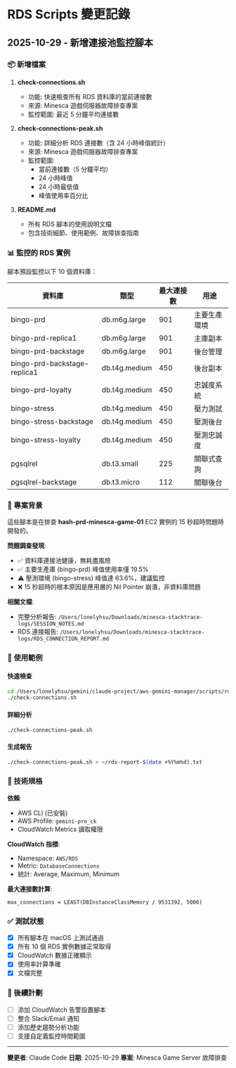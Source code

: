 # RDS Scripts 變更記錄

## 2025-10-29 - 新增連接池監控腳本

### 📦 新增檔案

1. **check-connections.sh**
   - 功能: 快速檢查所有 RDS 資料庫的當前連接數
   - 來源: Minesca 遊戲伺服器故障排查專案
   - 監控範圍: 最近 5 分鐘平均連接數

2. **check-connections-peak.sh**
   - 功能: 詳細分析 RDS 連接數（含 24 小時峰值統計）
   - 來源: Minesca 遊戲伺服器故障排查專案
   - 監控範圍:
     - 當前連接數（5 分鐘平均）
     - 24 小時峰值
     - 24 小時最低值
     - 峰值使用率百分比

3. **README.md**
   - 所有 RDS 腳本的使用說明文檔
   - 包含技術細節、使用範例、故障排查指南

### 📊 監控的 RDS 實例

腳本預設監控以下 10 個資料庫：

| 資料庫 | 類型 | 最大連接數 | 用途 |
|--------|------|-----------|------|
| bingo-prd | db.m6g.large | 901 | 主要生產環境 |
| bingo-prd-replica1 | db.m6g.large | 901 | 主庫副本 |
| bingo-prd-backstage | db.m6g.large | 901 | 後台管理 |
| bingo-prd-backstage-replica1 | db.t4g.medium | 450 | 後台副本 |
| bingo-prd-loyalty | db.t4g.medium | 450 | 忠誠度系統 |
| bingo-stress | db.t4g.medium | 450 | 壓力測試 |
| bingo-stress-backstage | db.t4g.medium | 450 | 壓測後台 |
| bingo-stress-loyalty | db.t4g.medium | 450 | 壓測忠誠度 |
| pgsqlrel | db.t3.small | 225 | 關聯式查詢 |
| pgsqlrel-backstage | db.t3.micro | 112 | 關聯後台 |

### 🎯 專案背景

這些腳本是在排查 **hash-prd-minesca-game-01** EC2 實例的 15 秒超時問題時開發的。

**問題調查發現**:
- ✅ 資料庫連接池健康，無耗盡風險
- ✅ 主要生產庫 (bingo-prd) 峰值使用率僅 19.5%
- ⚠️ 壓測環境 (bingo-stress) 峰值達 63.6%，建議監控
- ❌ 15 秒超時的根本原因是應用層的 Nil Pointer 崩潰，非資料庫問題

**相關文檔**:
- 完整分析報告: `/Users/lonelyhsu/Downloads/minesca-stacktrace-logs/SESSION_NOTES.md`
- RDS 連接報告: `/Users/lonelyhsu/Downloads/minesca-stacktrace-logs/RDS_CONNECTION_REPORT.md`

### 📝 使用範例

#### 快速檢查
```bash
cd /Users/lonelyhsu/gemini/claude-project/aws-gemini-manager/scripts/rds
./check-connections.sh
```

#### 詳細分析
```bash
./check-connections-peak.sh
```

#### 生成報告
```bash
./check-connections-peak.sh > ~/rds-report-$(date +%Y%m%d).txt
```

### 🔧 技術規格

**依賴**:
- AWS CLI (已安裝)
- AWS Profile: `gemini-pro_ck`
- CloudWatch Metrics 讀取權限

**CloudWatch 指標**:
- Namespace: `AWS/RDS`
- Metric: `DatabaseConnections`
- 統計: Average, Maximum, Minimum

**最大連接數計算**:
```
max_connections = LEAST(DBInstanceClassMemory / 9531392, 5000)
```

### ✅ 測試狀態

- [x] 所有腳本在 macOS 上測試通過
- [x] 所有 10 個 RDS 實例數據正常取得
- [x] CloudWatch 數據正確顯示
- [x] 使用率計算準確
- [x] 文檔完整

### 📌 後續計劃

- [ ] 添加 CloudWatch 告警設置腳本
- [ ] 整合 Slack/Email 通知
- [ ] 添加歷史趨勢分析功能
- [ ] 支援自定義監控時間範圍

---

**變更者**: Claude Code
**日期**: 2025-10-29
**專案**: Minesca Game Server 故障排查
